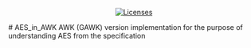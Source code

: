 <p align="center">
    <a href="https://www.gnu.org/licenses/gpl-3.0.ja.html"><img src="https://img.shields.io/badge/License-GPLv3-blue.svg" alt="Licenses"></a>
</p>
# AES_in_AWK
AWK (GAWK) version implementation for the purpose of understanding AES from the specification
